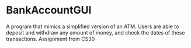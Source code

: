 # BankAccountGUI
A program that mimics a simplified version of an ATM. Users are able to deposit and withdraw any amount of money, and check the dates of these transactions. Assignment from CS30
